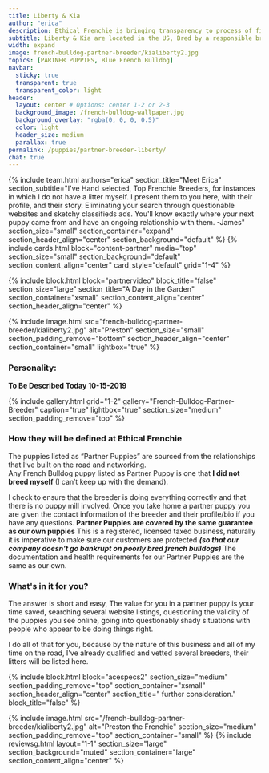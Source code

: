 ```yaml
---
title: Liberty & Kia
author: "erica"
description: Ethical Frenchie is bringing transparency to process of finding your furbaby.  By visiting and qualifying breeders, we save you the time of searching through sketchy websites and classifieds listings. We bring you their stories.
subtitle: Liberty & Kia are located in the US, Bred by a responsible breeder whom simply has a lot going on.
width: expand
image: french-bulldog-partner-breeder/kialiberty2.jpg
topics: [PARTNER PUPPIES, Blue French Bulldog]
navbar:
  sticky: true
  transparent: true
  transparent_color: light
header:
  layout: center # Options: center 1-2 or 2-3
  background_image: /french-bulldog-wallpaper.jpg
  background_overlay: "rgba(0, 0, 0, 0.5)"
  color: light
  header_size: medium
  parallax: true
permalink: /puppies/partner-breeder-liberty/
chat: true
---
```

{% include 
  team.html 
  authors="erica" 
  section_title="Meet Erica" 
  section_subtitle="I've Hand selected, Top Frenchie Breeders, for instances in which I do not have a litter myself. I present them to you here, with their profile, and their story. Eliminating your search through questionable websites and sketchy classifieds ads. You'll know exactly where your next puppy came from and have an ongoing relationship with them. -James" 
  section_size="small"
  section_container="expand"
  section_header_align="center"
  section_background="default"
%}
{% include cards.html 
  block="content-partner" 
  media="top" 
  section_size="small"
  section_background="default"
  section_content_align="center"
  card_style="default"
  grid="1-4"
%}

{% include block.html 
  block="partnervideo"
  block_title="false"
  section_size="large"
  section_title="A Day in the Garden" 
  section_container="xsmall"
  section_content_align="center"
  section_header_align="center"
%}

  {% include image.html 
	src="french-bulldog-partner-breeder/kialiberty2.jpg"
  alt="Preston"
  section_size="small"
  section_padding_remove="bottom"
  section_header_align="center"
  section_container="small"
  lightbox="true"
%}


### Personality: 
**To Be Described Today 10-15-2019**

{% include gallery.html 
	grid="1-2"
	gallery="French-Bulldog-Partner-Breeder"
	caption="true"
	lightbox="true"
  section_size="medium"
  section_padding_remove="top"
%}
### How they will be defined at Ethical Frenchie
The puppies listed as “Partner Puppies” are sourced from the relationships that I’ve built on the road and networking.  
Any French Bulldog puppy listed as Partner Puppy is one that 	__**I did not breed myself**__ (I can’t keep up with the demand).

I check to ensure that the breeder is doing everything correctly and that there is no puppy mill involved.  Once you take home a partner puppy you are given the contact information of the breeder and their profile/bio if you have any questions.
__**Partner Puppies are covered by the same guarantee as our own puppies**__ This is a registered, licensed taxed business, naturally it is imperative to make sure our customers are protected __*(so that our company doesn't go bankrupt on poorly bred french bulldogs)*__  The documentation and health requirements for our Partner Puppies are the same as our own.

### What's in it for you?
The answer is short and easy, The value for you in a partner puppy is your time saved, searching several website listings, questioning the validity of the puppies you see online, going into questionably shady situations with people who appear to be doing things right.

I do all of that for you, because by the nature of this business and all of my time on the road, I've already qualified and vetted several breeders, their litters will be listed here.


{% include block.html 
  block="acespecs2"
  section_size="medium"
  section_padding_remove="top"
  section_container="xsmall"
  section_header_align="center"
  section_title=" further consideration."
  block_title="false"
%}

{% include image.html 
	src="/french-bulldog-partner-breeder/kialiberty2.jpg"
  alt="Preston the Frenchie"
  section_size="medium"
  section_padding_remove="top"
  section_container="small"
%}
{% include reviewsg.html 
   layout="1-1"
  section_size="large"
  section_background="muted"
  section_container="large"
  section_content_align="center"
%}
